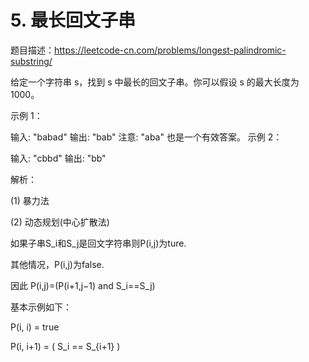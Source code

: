 # 5. 最长回文子串
题目描述：https://leetcode-cn.com/problems/longest-palindromic-substring/

给定一个字符串 s，找到 s 中最长的回文子串。你可以假设 s 的最大长度为 1000。

示例 1：

输入: "babad"
输出: "bab"
注意: "aba" 也是一个有效答案。
示例 2：

输入: "cbbd"
输出: "bb"

解析：

(1) 暴力法

(2) 动态规划(中心扩散法)

如果子串S_i和S_j是回文字符串则P(i,j)为ture.

其他情况，P(i,j)为false.

因此 P(i,j)=(P(i+1,j−1) and S_i==S_j)

基本示例如下：

P(i, i) = true

P(i, i+1) = ( S_i == S_{i+1} )
